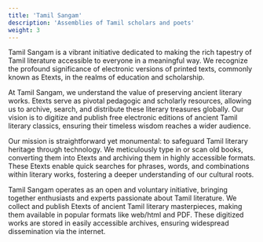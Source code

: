 ```yaml
---
title: 'Tamil Sangam'
description: 'Assemblies of Tamil scholars and poets'
weight: 3
---
```


Tamil Sangam is a vibrant initiative dedicated to making the rich tapestry of Tamil literature accessible to everyone in a meaningful way. We recognize the profound significance of electronic versions of printed texts, commonly known as Etexts, in the realms of education and scholarship.

At Tamil Sangam, we understand the value of preserving ancient literary works. Etexts serve as pivotal pedagogic and scholarly resources, allowing us to archive, search, and distribute these literary treasures globally. Our vision is to digitize and publish free electronic editions of ancient Tamil literary classics, ensuring their timeless wisdom reaches a wider audience.

Our mission is straightforward yet monumental: to safeguard Tamil literary heritage through technology. We meticulously type in or scan old books, converting them into Etexts and archiving them in highly accessible formats. These Etexts enable quick searches for phrases, words, and combinations within literary works, fostering a deeper understanding of our cultural roots.

Tamil Sangam operates as an open and voluntary initiative, bringing together enthusiasts and experts passionate about Tamil literature. We collect and publish Etexts of ancient Tamil literary masterpieces, making them available in popular formats like web/html and PDF. These digitized works are stored in easily accessible archives, ensuring widespread dissemination via the internet.